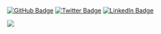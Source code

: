 
[![GitHub Badge](https://img.shields.io/badge/-GitHub-000?label=Gists&style=flat&logo=Github&logoColor=c9d1d9)](https://gist.github.com/rollwagen)
[![Twitter Badge](https://img.shields.io/badge/-Twitter-1ca0f1?style=flat&logo=twitter&logoColor=c9d1d9&link=https://twitter.com/rollwagen)](https://twitter.com/rollwagen)
[![LinkedIn Badge](https://img.shields.io/badge/-LinkedIn-0077b5?style=flat&logo=linkedin&logoColor=c9d1d9&link=https://linkedin.com/in/markusrollwagen)](https://linkedin.com/in/markusrollwagen)


<a href="https://github.com/rollwagen">
<img align="center" src="https://github-readme-stats.vercel.app/api?username=rollwagen&show_icons=1&line_height=20&count_private=true&title_color=0366d6&text_color=8b949e&icon_color=c9d1d9&bg_color=ffffff&hide_border=1&hide_rank=1&layout=compact&hide_title=1" />
</a>


